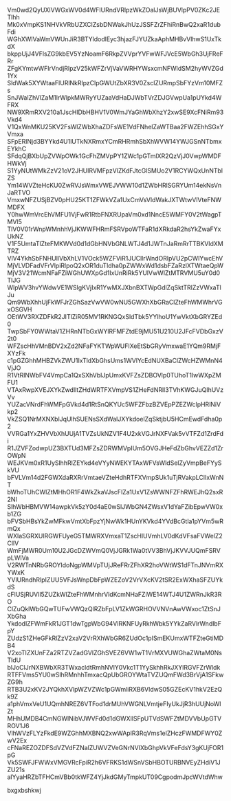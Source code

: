 Vm0wd2QyUXlVWGxWV0d4WFlURndVRlpzWkZOalJsWjBUVlpPV0ZKc2JETlhh
Mk0xVmpKS1NHVkVRbUZXClZsbDNWakJhUzJSSFZrZFhiRnBwQ2xaR1dubFdi
WGhXWlVaWmVWUnJiR3BTYldodlEyc3hjazFJYUZkaAphMHBvVlhwS1UxTkdX
bkppUjJ4VFlsZG9kbEV5YzNoamF6RkpZVVprYVFwWFJVcE5WbGh3UjFReFRr
ZFgKYmtwWFlrVndjRlpzV25kWFZrVjVaVWRHYWsxcmNFWldSM2hyWVZGd1Yx
SldWak5XYWtaaFlURlNkRlpzClpGWUtZbXR3V0ZsclZURmpSbFYzVm10MFZs
SnJWalZhVlZaM1lrWlpkMWRyYUZaaVdHaDJWbTVrZDJGVwpUa1pUYkd4WFRX
NW9XRmRXV210a1JscHlDbHBHV1V0WmJYaGhWbXhzY2xwSE9XcFNiRm93Vkd4
V1QxWnMKU25KV2FsWlZWbXhaZDFsWE1VdFNhelZaWTBaa2FWZEhhSGxYVmxa
SFpERlNjd3BYYkd4U1lUTkNXRmxYCmRHRmhSbXhWVW14YWJGSnNTbmxEYkhC
SFdqQjBXbUpZVWpOWk1GcFhZMVpPY1ZWc1pGTmlXR2QzVjJ0VwpWMDFHWkVj
S1YyNUtWMkZzV21oV2JHUlRVMFpzVlZKdFJtcGlSMUo2V1RCYWQxUnNTblZS
Ym14WVZteHcKU0ZwRVJsWmxVWEJVWW10d1ZWbHRlSGRYUm14ekNsVnJaRTVO
VmxwNFZUSjBZV0pHU25KT1ZFWkVZa1UxCmVsVldWakJXTWtwVlVteFNWMDFX
Y0hwWmVrcEhVMFU1VjFwR1RtbFNXRUpaVm0xd1NncE5WMFY0V2tWagpTMVl5
TlV0V01rWnpWMnhhVjJKWWFHRmFSRVpoWTFaR1dXRkdaR2hsYkZwaFYxUkNZ
V1F5UmtaTlZteFMKWVd0d1dGbHNVbGNLWTJ4d1JWTnJaRmRrTTBKVldXMTRZ
VlV4YkhSbFNHUllVbXhLV1VOck5WZFViR1JUCllrWndORlpVU2pCWlYwcEhV
MjVLVDFadVFrVlpiRlpoQ2xOR1duTldha0pZWWxWd1dsbFZaRzlXTWtaeQpW
MjV3V21WcmNFaFZiWGhUWXpGd1IxUnRiRk5YUlVwWlZtMTRVMU5uY0d0TlJG
WlpWV3hvYWdwVE1WSlgKVjIxR1YwMXJXbnBXTWpGdlZqSktTRlZzVWxaTlJu
Qm9WbXhhUjFkWFJrZGhSazVwVW0wNU5GWXhXbGRaClZteFhWMWhrVGxOSGVH
OEtWV3RXZDFkR2JITlZiR05MV1RKNGQxSldTbk5YYlhoU1YwVktXbGRYZEd0
TwpSbFY0WWtaV1ZHRnNTbGxWYlRFMFZtdE9jMU51U210U2JFcFVDbGxzV2t0
WFZscHhVMnBDV2xZd2NFaFYKTWpWUFlXeEtSbGRyVmxwaE1YQm9RMjFXYzFk
c1pGZGhhMHBZVkZWU1IxTldXbGhsUms1WVlYcEdNUXBaClZWcHZWMnN4VjJO
R1VtRlNWbFV4VmpCa1QxSXhVblJpUmxKVFZsZDBOVlp0TUhoT1IwWXpZMFU1
VTAxRwpXVEJXYkZwdlltZHdWRTFXVmpVS1ZHeFdNRll3TVhKWGJuQlhUVzVv
YUZacVNrdFhWMFpGVkd4d1RtSnQKYUc5WFZFbzBZVEpPZEZWclpHRlNiVkp2
VkZSQ1NrMXNXblJqUlhSUENsSXdWalJXYkdoelZqSktjbU5HCmEwdFdha0p2
VVRGa1YxZHVVbXhUUjA1TVZsUkNZV1F4U2xkVGJrNXFVak5vVTFZd1ZrdFdi
R1JZVFZodwpUZ3BXTUd3MFZsZDRWMVpIUm5OVGJHeFdZbGhvVEZZd1ZrOWpN
WEJKVm0xR1UySlhhRlZEYkd4eVYyNWEKYTAxWFVsWldSelZyVmpBeFYySkVU
bFVLVm14d2FGWXdaRXRrVmtaeVZteHdhRTFXVmpSUk1uTjRVakpLClIxWnNT
bWhoTUhCWlZtMHhOR1F4WkZkaVJscFlZa1UxV1ZsWWNFZFhRWEJhQ2sxR2NI
SlhWbHBMVW14awpkVk5zY0d4aE0wSlJWbGN4ZWsxV1dYaFZibEpwVW0xb1ZG
bFVSbHBsYkZwMFkwVmtXbFpzYjNwWk1HUnYKVkd4YVdBcGtla1pYVm5wRmQx
WXlaSGRXUlRGWFUyeG5TMWRXVmxaT1ZscHlUVmhLV0dKdVFsaFVWelZ2CllV
WmFjMWR0Um10U2JGcDZWVmQ0VjJGRk1Wa0tVV3BhVjJKVVJUQmFSRVpLWlVa
V2RWTnNRbGROYldoNgpWMVpTUjJReFRrZFhXR2hoVWtWS1dFTnJNVmRXYWxK
YVlURndhRlpIZUU5VFJsWnpDbFpWZEZoV2VrVXcKV2tSR2ExWXhaSFZUYkdS
cFlUSjRUVll5ZUZkWlZteFhWMnhrVldKcmNHaFZiWE14WTJ4U1ZWRnJkR3RO
ClZuQklWbGQwTUFwVWQzQlRZbFpLV1ZkWGRHOVVNVnAwVWxoc1ZtSnJXbGha
YkdodlZFWmFkR1JGT1dwTgpWbG94VlRKNFUyRkhWbk5YYkZaRVlrWndlbFpY
ZUdzS1ZHeGFkRlZzV2xaV2VrRXhWbGR6ZUdOc1pISmEKUmxWTFZteGtiMDB4
V2xoTlZXUnFZa2RTZVZadGVIZGhSVEZ6VW1wT1VrMXVUWGhaZWtaM0NsTldU
blJoClJrNXBWbXR3TWxacldtRmhNVlY0Vkc1T1YySkhhRkJXYlRGVFZrWldk
RTFFVms5YU0wSlhRMnhhTmxacQpUbGROYWtaTVZUQmFWd3BrVjA1SFkwZG9h
RTB3U2xKV2JYQkhXVlpWZVZWc1pGWmliRXB6VldwS05GZEcKV1hkV2EzQk9Z
a1phVmxVeU1UQmhNREZ6VTFod1drMUhVWGNLVmtjeFIyUkJjR3hUUjNoWlZt
MHhUMDB4CmNGWlNibVJWVFd0d1dGWXllSFpUTVdSWFZtMDVVbUpGTVROV1J6
VlhWVzFLYzFkdE9WZGhhMXBNQ2xwWAplR3RqVms1elZHczFWMDFWY0ZwV2Ex
cFNaREZOZDFSdVZVdFZNalZUWVZVeGNrNVlXbGhpVkVFeFdsY3gKUjFOR1pG
Vk5SWFJFWWxVMGVRcFpiR2h6VFRKS1dWSnVSbHBOTURBNVEyZHdiV1JZU21s
alYyaHRZbTFHCmVBb0tkWFZ4YjJkdGMyTmpkUT09CgpodmJpcWVtdWhw

bxgxbshkwj